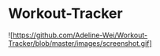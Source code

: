 # Workout-Tracker
![https://github.com/Adeline-Wei/Workout-Tracker/blob/master/images/screenshot.gif]
